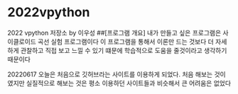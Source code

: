 # 2022vpython
2022 vpython 저장소 by 이우성
##[프로그램 개요]
내가 만들고 싶은 프로그램은 사이클로이드 곡선 실험 프로그램이다 이 프로그램을 통해서 이론만 드는 것보다 더 자세하게 관찰하고 직접 보고 느낄 수 있기 떄문에 학습적으로 도움을 줄것이라고 생각하기 때문이다

20220617 
오늘은 처음으로 깃허브라는 사이트를 이용하게 되었다. 처음 해보는 것이였지만 실질적으로  해보는 것은 평소 이용하던 사이트들과 비슷해서 큰 어려움은 없었다 
